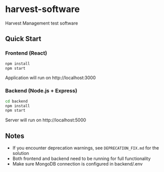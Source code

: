 # harvest-software
Harvest Management test software

## Quick Start

### Frontend (React)
```bash
npm install
npm start
```
Application will run on http://localhost:3000

### Backend (Node.js + Express)
```bash
cd backend
npm install
npm start
```
Server will run on http://localhost:5000

## Notes
- If you encounter deprecation warnings, see `DEPRECATION_FIX.md` for the solution
- Both frontend and backend need to be running for full functionality
- Make sure MongoDB connection is configured in backend/.env
